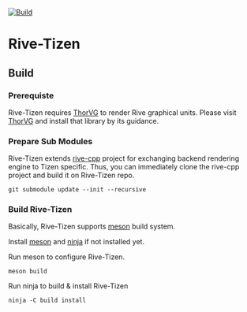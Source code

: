[![Build](https://github.com/rive-app/rive-tizen/actions/workflows/build.yml/badge.svg)](https://github.com/rive-app/rive-tizen/actions/workflows/build.yml)

# Rive-Tizen

## Build
### Prerequiste
Rive-Tizen requires [ThorVG](https://github.com/Samsung/thorvg) to render Rive graphical units.
Please visit [ThorVG](https://github.com/Samsung/thorvg) and install that library by its guidance.

### Prepare Sub Modules
Rive-Tizen extends [rive-cpp](https://github.com/rive-app/rive-cpp)  project for exchanging backend rendering engine to Tizen specific.
Thus, you can immediately clone the rive-cpp project and build it on Rive-Tizen repo.
```
git submodule update --init --recursive
```

### Build Rive-Tizen
Basically, Rive-Tizen supports [meson](https://mesonbuild.com/) build system.

Install [meson](http://mesonbuild.com/Getting-meson.html) and [ninja](https://ninja-build.org/) if not installed yet.

Run meson to configure Rive-Tizen.
```
meson build
```
Run ninja to build & install Rive-Tizen
```
ninja -C build install
```
